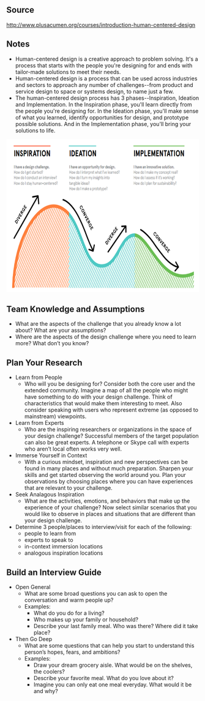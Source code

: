## Source
http://www.plusacumen.org/courses/introduction-human-centered-design

## Notes
* Human-centered design is a creative approach to problem solving. It's a process that starts with the people you're designing for and ends with tailor-made solutions to meet their needs.
* Human-centered design is a process that can be used across industries and sectors to approach any number of challenges--from product and service design to space or systems design, to name just a few.
* The human-centered design process has 3 phases--Inspiration, Ideation and Implementation. In the Inspiration phase, you'll learn directly from the people you're designing for. In the Ideation phase, you'll make sense of what you learned, identify opportunities for design, and prototype possible solutions. And in the Implementation phase, you'll bring your solutions to life.

<img src="https://github.com/johnlee1/learn/blob/master/design/activities-and-notes/human-centered-design/diagram-phases-of-design.png" height="400" />

## Team Knowledge and Assumptions
 * What are the aspects of the challenge that you already know a lot about? What are your assumptions? 
 * Where are the aspects of the design challenge where you need to learn more? What don’t you know? 

 ## Plan Your Research
 * Learn from People
    * Who will you be designing for? Consider both the core user and the extended community. Imagine a map of all the people who might have something to do with your design challenge. Think of characteristics that would make them interesting to meet. Also consider speaking with users who represent extreme (as opposed to mainstream) viewpoints.
* Learn from Experts
    * Who are the inspiring researchers or organizations in the space of your design challenge? Successful members of the target population can also be great experts. A telephone or Skype call with experts who aren’t local often works very well.
* Immerse Yourself in Context
    * With a curious mindset, inspiration and new perspectives can be found in many places and without much preparation. Sharpen your skills and get started observing the world around you. Plan your observations by choosing places where you can have experiences that are relevant to your challenge.
* Seek Analagous Inspiration
    * What are the activities, emotions, and behaviors that make up the experience of your challenge? Now select similar scenarios that you would like to observe in places and situations that are different than your design challenge.
* Determine 3 people/places to interview/visit for each of the following:
    * people to learn from
    * experts to speak to
    * in-context immersion locations
    * analogous inspiration locations

## Build an Interview Guide
* Open General
    * What are some broad questions you can ask to open the conversation and warm people up?
    * Examples:
        * What do you do for a living?
        * Who makes up your family or household?
        * Describe your last family meal. Who was there? Where did it take place?
* Then Go Deep 
    * What are some questions that can help you start to understand this person’s hopes, fears, and ambitions?
    * Examples:
        * Draw your dream grocery aisle. What would be on the shelves, the coolers?
        * Describe your favorite meal. What do you love about it?
        * Imagine you can only eat one meal everyday. What would it be and why?